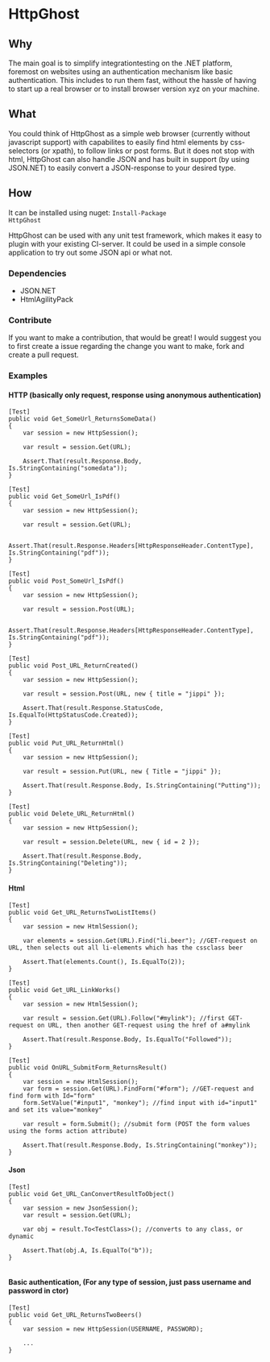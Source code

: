 # HttpGhost

## Why
The main goal is to simplify integrationtesting on the .NET platform, foremost on websites using 
an authentication mechanism like basic authentication. This includes to run them fast, without the hassle
of having to start up a real browser or to install browser version xyz on your machine.

## What
You could think of HttpGhost as a simple web browser (currently without javascript support) with capabilites
to easily find html elements by css-selectors (or xpath), to follow links or post forms. But it does not stop with html,
HttpGhost can also handle JSON and has built in support (by using JSON.NET) to easily convert a JSON-response to 
your desired type.

## How

It can be installed using nuget: <code>Install-Package HttpGhost</code>

HttpGhost can be used with any unit test framework, which makes it easy to plugin with your existing CI-server. 
It could be used in a simple console application to try out some JSON api or what not.

### Dependencies
* JSON.NET
* HtmlAgilityPack

### Contribute
If you want to make a contribution, that would be great! I would suggest you to first create a issue regarding the
change you want to make, fork and create a pull request.

### Examples

#### HTTP (basically only request, response using anonymous authentication)

<pre><code>[Test]
public void Get_SomeUrl_ReturnsSomeData()
{
	var session = new HttpSession();

	var result = session.Get(URL);

	Assert.That(result.Response.Body, Is.StringContaining("somedata"));
}

[Test]
public void Get_SomeUrl_IsPdf()
{
	var session = new HttpSession();

	var result = session.Get(URL);

	Assert.That(result.Response.Headers[HttpResponseHeader.ContentType], Is.StringContaining("pdf"));
}

[Test]
public void Post_SomeUrl_IsPdf()
{
	var session = new HttpSession();

	var result = session.Post(URL);

	Assert.That(result.Response.Headers[HttpResponseHeader.ContentType], Is.StringContaining("pdf"));
}

[Test]
public void Post_URL_ReturnCreated()
{
	var session = new HttpSession();
	
	var result = session.Post(URL, new { title = "jippi" });
	
	Assert.That(result.Response.StatusCode, Is.EqualTo(HttpStatusCode.Created));
}

[Test]
public void Put_URL_ReturnHtml()
{
	var session = new HttpSession();
	
	var result = session.Put(URL, new { Title = "jippi" });

	Assert.That(result.Response.Body, Is.StringContaining("Putting"));
}

[Test]
public void Delete_URL_ReturnHtml()
{
	var session = new HttpSession();
	
	var result = session.Delete(URL, new { id = 2 });

	Assert.That(result.Response.Body, Is.StringContaining("Deleting"));
}</code></pre>

#### Html

<pre><code>[Test]
public void Get_URL_ReturnsTwoListItems()
{
	var session = new HtmlSession();

	var elements = session.Get(URL).Find("li.beer"); //GET-request on URL, then selects out all li-elements which has the cssclass beer

	Assert.That(elements.Count(), Is.EqualTo(2));
}

[Test]
public void Get_URL_LinkWorks()
{
	var session = new HtmlSession();
	
	var result = session.Get(URL).Follow("#mylink"); //first GET-request on URL, then another GET-request using the href of a#mylink
	
	Assert.That(result.Response.Body, Is.EqualTo("Followed"));
}

[Test]
public void OnURL_SubmitForm_ReturnsResult()
{	
	var session = new HtmlSession();
	var form = session.Get(URL).FindForm("#form"); //GET-request and find form with Id="form"	
	form.SetValue("#input1", "monkey"); //find input with id="input1" and set its value="monkey"
	
	var result = form.Submit(); //submit form (POST the form values using the forms action attribute)
	
	Assert.That(result.Response.Body, Is.StringContaining("monkey"));
}</code></pre>

#### Json
<pre><code>[Test]
public void Get_URL_CanConvertResultToObject()
{
	var session = new JsonSession();
	var result = session.Get(URL);

	var obj = result.To&lt;TestClass&gt;(); //converts to any class, or dynamic

	Assert.That(obj.A, Is.EqualTo("b"));
}

</code></pre>

#### Basic authentication, (For any type of session, just pass username and password in ctor)
	
<pre><code>[Test]
public void Get_URL_ReturnsTwoBeers()
{
	var session = new HttpSession(USERNAME, PASSWORD);

	...
}
</code></pre>
